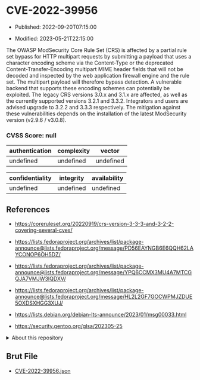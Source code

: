 # CVE-2022-39956

- Published: 2022-09-20T07:15:00

- Modified: 2023-05-21T22:15:00

The OWASP ModSecurity Core Rule Set (CRS) is affected by a partial rule set bypass for HTTP multipart requests by submitting a payload that uses a character encoding scheme via the Content-Type or the deprecated Content-Transfer-Encoding multipart MIME header fields that will not be decoded and inspected by the web application firewall engine and the rule set. The multipart payload will therefore bypass detection. A vulnerable backend that supports these encoding schemes can potentially be exploited. The legacy CRS versions 3.0.x and 3.1.x are affected, as well as the currently supported versions 3.2.1 and 3.3.2. Integrators and users are advised upgrade to 3.2.2 and 3.3.3 respectively. The mitigation against these vulnerabilities depends on the installation of the latest ModSecurity version (v2.9.6 / v3.0.8).

### CVSS Score: **null**

| authentication | complexity | vector |
| --- | --- | --- |
| undefined | undefined | undefined |

| confidentiality | integrity | availability |
| --- | --- | --- |
| undefined | undefined | undefined |

## References

* https://coreruleset.org/20220919/crs-version-3-3-3-and-3-2-2-covering-several-cves/

* https://lists.fedoraproject.org/archives/list/package-announce@lists.fedoraproject.org/message/PD56EAYNGB6E6QQH62LAYCONOP6OH5DZ/

* https://lists.fedoraproject.org/archives/list/package-announce@lists.fedoraproject.org/message/YPQ6CCMX3MU4A7MTCGQJA7VMJW3IQDXV/

* https://lists.fedoraproject.org/archives/list/package-announce@lists.fedoraproject.org/message/HL2L2GF7GOCWPMJZDUE5OXDSXHGG3XUJ/

* https://lists.debian.org/debian-lts-announce/2023/01/msg00033.html

* https://security.gentoo.org/glsa/202305-25

<details>
<summary>About this repository</summary> 

  This repository is part of the project [Live Hack CVE](https://github.com/Live-Hack-CVE). Main website can be found [www.live-hack.org](https://www.live-hack.org) 
  
  Made by [Sn0wAlice](https://github.com/Sn0wAlice) for the people that care about security and need to have a feed of the latest CVEs. Hope you enjoy it, don't forget to star the repo and follow me on [Twitter](https://twitter.com/Sn0wAlice) and [Github](https://github.com/Sn0wAlice). And that is my [personnal website](https://www.alice-snow.me/)

  - [Home Page](https://github.com/Live-Hack-CVE)
  - [Framework](https://github.com/Live-Hack-CVE/cve-framework)
  - [CVE database](https://github.com/Live-Hack-CVE/full_database)
  - [Changelog](https://github.com/Live-Hack-CVE/Changelog)
</details>

## Brut File

* [CVE-2022-39956.json](https://raw.githubusercontent.com/Live-Hack-CVE/full_database/main/cves/2022/CVE-2022-39956.json)

